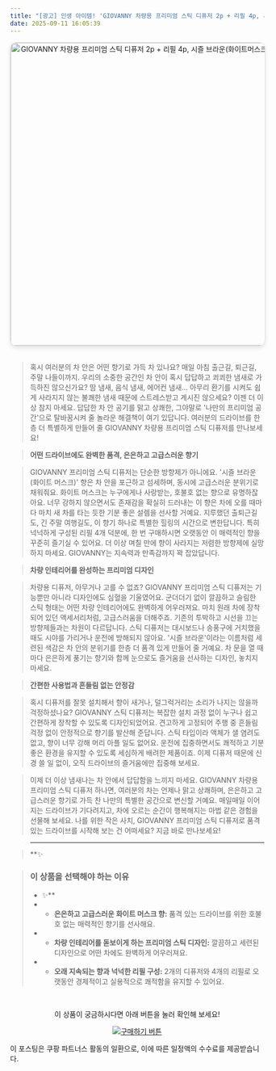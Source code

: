 ```yaml
---
title: "[광고] 인생 아이템! 'GIOVANNY 차량용 프리미엄 스틱 디퓨저 2p + 리필 4p, 시즐 브라운(화이트머스크), 1세트'을(를) 만나보세요."
date: 2025-09-11 16:05:39
---
```


<div align="center">
    <a href="https://link.coupang.com/re/AFFSDP?lptag=AF8916626&pageKey=7229714445&itemId=18342148562&vendorItemId=85486345271&traceid=V0-153-e4b2255a3d53d882&clickBeacon=1ff55bd0-8f29-11f0-925c-858cc05090df%7E3&requestid=20250912010524092039719363&token=31850C%7CMIXED" target="_blank">
        <img src="https://ads-partners.coupang.com/image1/Fusl3whu9FYu8mLjFoR3PVE_4uBlXs_m6yBzSQ53UwfrhQ3FEpb6HL1DoguJnKjT-6TMaiMECn01tG3QKHznjq-0Sz3lCPgkLRskkV28l6lZbbEfpwYq6avDQ3FIHr_h9zHMdbVZD4CdKdDeiu7GXVxGVm767Z_JA-uFtT_nmUMOcWP_jXN8oEz6oTjen_iJwzhfynMYh8Q4UX4Yi6Gc1Ynaq_8NMSkYFM3AicQPWJEoOf45aHjACEEfiBIeOhsZ2s_ezrSyu4CVEsqkvwY5KcCMLVDwHhLV__xD5101tNbUQxJoYL1AuYs=" alt="GIOVANNY 차량용 프리미엄 스틱 디퓨저 2p + 리필 4p, 시즐 브라운(화이트머스크), 1세트 이미지" width="600" style="max-width: 100%; height: auto; border-radius: 12px; border: 1px solid #e0e0e0; box-shadow: 0 4px 8px rgba(0,0,0,0.1);">
    </a>
</div>
<br>

> 혹시 여러분의 차 안은 어떤 향기로 가득 차 있나요? 매일 아침 출근길, 퇴근길, 주말 나들이까지. 우리의 소중한 공간인 차 안이 혹시 답답하고 쾨쾨한 냄새로 가득하진 않으신가요? 땀 냄새, 음식 냄새, 에어컨 냄새... 아무리 환기를 시켜도 쉽게 사라지지 않는 불쾌한 냄새 때문에 스트레스받고 계시진 않으세요? 이젠 더 이상 참지 마세요. 답답한 차 안 공기를 맑고 상쾌한, 그야말로 '나만의 프리미엄 공간'으로 탈바꿈시켜 줄 놀라운 해결책이 여기 있답니다. 여러분의 드라이브를 한층 더 특별하게 만들어 줄 GIOVANNY 차량용 프리미엄 스틱 디퓨저를 만나보세요!

> **어떤 드라이브에도 완벽한 품격, 은은하고 고급스러운 향기**

> GIOVANNY 프리미엄 스틱 디퓨저는 단순한 방향제가 아니에요. '시즐 브라운(화이트 머스크)' 향은 차 안을 포근하고 섬세하며, 동시에 고급스러운 분위기로 채워줘요. 화이트 머스크는 누구에게나 사랑받는, 호불호 없는 향으로 유명하잖아요. 너무 강하지 않으면서도 존재감을 확실히 드러내는 이 향은 차에 오를 때마다 마치 새 차를 타는 듯한 기분 좋은 설렘을 선사할 거예요. 지루했던 출퇴근길도, 긴 주말 여행길도, 이 향기 하나로 특별한 힐링의 시간으로 변한답니다. 특히 넉넉하게 구성된 리필 4개 덕분에, 한 번 구매하시면 오랫동안 이 매력적인 향을 꾸준히 즐기실 수 있어요. 더 이상 며칠 만에 향이 사라지는 저렴한 방향제에 실망하지 마세요. GIOVANNY는 지속력과 만족감까지 꽉 잡았답니다.

> **차량 인테리어를 완성하는 프리미엄 디자인**

> 차량용 디퓨저, 아무거나 고를 수 없죠? GIOVANNY 프리미엄 스틱 디퓨저는 기능뿐만 아니라 디자인에도 심혈을 기울였어요. 군더더기 없이 깔끔하고 슬림한 스틱 형태는 어떤 차량 인테리어에도 완벽하게 어우러져요. 마치 원래 차에 장착되어 있던 액세서리처럼, 고급스러움을 더해주죠. 기존의 투박하고 시선을 끄는 방향제들과는 차원이 다르답니다. 스틱 디퓨저는 대시보드나 송풍구에 거치했을 때도 시야를 가리거나 운전에 방해되지 않아요. '시즐 브라운'이라는 이름처럼 세련된 색감은 차 안의 분위기를 한층 더 품격 있게 만들어 줄 거예요. 차 문을 열 때마다 은은하게 풍기는 향기와 함께 눈으로도 즐거움을 선사하는 디자인, 놓치지 마세요.

> **간편한 사용법과 흔들림 없는 안정감**

> 혹시 디퓨저를 잘못 설치해서 향이 새거나, 덜그럭거리는 소리가 나지는 않을까 걱정하셨나요? GIOVANNY 스틱 디퓨저는 복잡한 설치 과정 없이 누구나 쉽고 간편하게 장착할 수 있도록 디자인되었어요. 견고하게 고정되어 주행 중 흔들림 걱정 없이 안정적으로 향기를 발산해 준답니다. 스틱 타입이라 액체가 샐 염려도 없고, 향이 너무 강해 머리 아플 일도 없어요. 운전에 집중하면서도 쾌적하고 기분 좋은 환경을 유지할 수 있도록 세심하게 배려한 제품이죠. 이제 디퓨저 때문에 신경 쓸 일 없이, 오직 드라이브의 즐거움에만 집중해 보세요.

> 이제 더 이상 냄새나는 차 안에서 답답함을 느끼지 마세요. GIOVANNY 차량용 프리미엄 스틱 디퓨저 하나면, 여러분의 차는 언제나 맑고 상쾌하며, 은은하고 고급스러운 향기로 가득 찬 나만의 특별한 공간으로 변신할 거예요. 매일매일 이어지는 드라이브가 기다려지고, 차에 오르는 순간이 행복해지는 마법 같은 경험을 선물해 보세요. 나를 위한 작은 사치, GIOVANNY 프리미엄 스틱 디퓨저로 품격 있는 드라이브를 시작해 보는 건 어떠세요? 지금 바로 만나보세요!

> ---

> **✨


> ### 이 상품을 선택해야 하는 이유
> - ✨**
> - *   **은은하고 고급스러운 화이트 머스크 향:** 품격 있는 드라이브를 위한 호불호 없는 매력적인 향기를 선사해요.
> - *   **차량 인테리어를 돋보이게 하는 프리미엄 스틱 디자인:** 깔끔하고 세련된 디자인으로 어떤 차에도 완벽하게 어우러져요.
> - *   **오래 지속되는 향과 넉넉한 리필 구성:** 2개의 디퓨저와 4개의 리필로 오랫동안 경제적이고 실용적으로 쾌적함을 유지할 수 있어요.


<br>

<div align="center">
  <p>이 상품이 궁금하시다면 아래 버튼을 눌러 확인해 보세요!</p>
  <a href="https://link.coupang.com/re/AFFSDP?lptag=AF8916626&pageKey=7229714445&itemId=18342148562&vendorItemId=85486345271&traceid=V0-153-e4b2255a3d53d882&clickBeacon=1ff55bd0-8f29-11f0-925c-858cc05090df%7E3&requestid=20250912010524092039719363&token=31850C%7CMIXED" target="_blank">
    <img src="https://img.shields.io/badge/지금 바로 구매하기-FF5722?style=for-the-badge&logo=coupa&logoColor=white" alt="구매하기 버튼">
  </a>
</div>

이 포스팅은 쿠팡 파트너스 활동의 일환으로, 이에 따른 일정액의 수수료를 제공받습니다.
